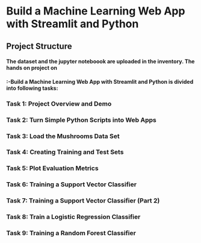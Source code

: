 # Build a Machine Learning Web App with Streamlit and Python

## Project Structure

#### The dataset and the jupyter noteboook are uploaded in the inventory. The hands on project on 
#### :-Build a Machine Learning Web App with Streamlit and Python is divided into following tasks:

### Task 1: Project Overview and Demo
### Task 2: Turn Simple Python Scripts into Web Apps
### Task 3: Load the Mushrooms Data Set
### Task 4: Creating Training and Test Sets
### Task 5: Plot Evaluation Metrics
### Task 6: Training a Support Vector Classifier
### Task 7: Training a Support Vector Classifier (Part 2)
### Task 8: Train a Logistic Regression Classifier
### Task 9: Training a Random Forest Classifier
